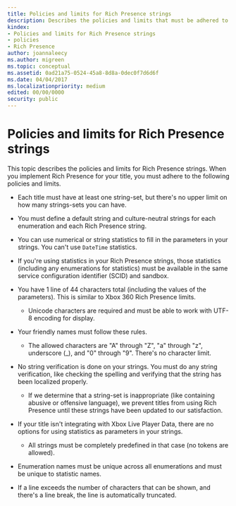 ```yaml
---
title: Policies and limits for Rich Presence strings
description: Describes the policies and limits that must be adhered to for implementing Rich Presence strings in your title.
kindex:
- Policies and limits for Rich Presence strings
- policies
- Rich Presence
author: joannaleecy
ms.author: migreen
ms.topic: conceptual
ms.assetid: 0ad21a75-0524-45a8-8d8a-0dec0f7d6d6f
ms.date: 04/04/2017
ms.localizationpriority: medium
edited: 00/00/0000
security: public
---
```


# Policies and limits for Rich Presence strings

This topic describes the policies and limits for Rich Presence strings. When you implement Rich Presence for your title, you must adhere to the following policies and limits.

-   Each title must have at least one string-set, but there's no upper limit on how many strings-sets you can have.

-   You must define a default string and culture-neutral strings for each enumeration and each Rich Presence string.

-   You can use numerical or string statistics to fill in the parameters in your strings. You can't use `DateTime` statistics.

-   If you're using statistics in your Rich Presence strings, those statistics (including any enumerations for statistics) must be available in the same service configuration identifier (SCID) and sandbox.

-   You have 1 line of 44 characters total (including the values of the parameters). This is similar to Xbox&nbsp;360 Rich Presence limits.  
    -   Unicode characters are required and must be able to work with UTF-8 encoding for display.

-   Your friendly names must follow these rules.
    -   The allowed characters are "A" through "Z", "a" through "z", underscore (\_), and "0" through "9". There's no character limit.

-   No string verification is done on your strings. You must do any string verification, like checking the spelling and verifying that the string has been localized properly.
    -   If we determine that a string-set is inappropriate (like containing abusive or offensive language), we prevent titles from using Rich Presence until these strings have been updated to our satisfaction.

-   If your title isn't integrating with Xbox Live Player Data, there are no options for using statistics as parameters in your strings.
    -   All strings must be completely predefined in that case (no tokens are allowed).

-   Enumeration names must be unique across all enumerations and must be unique to statistic names.

-   If a line exceeds the number of characters that can be shown, and there's a line break, the line is automatically truncated.
